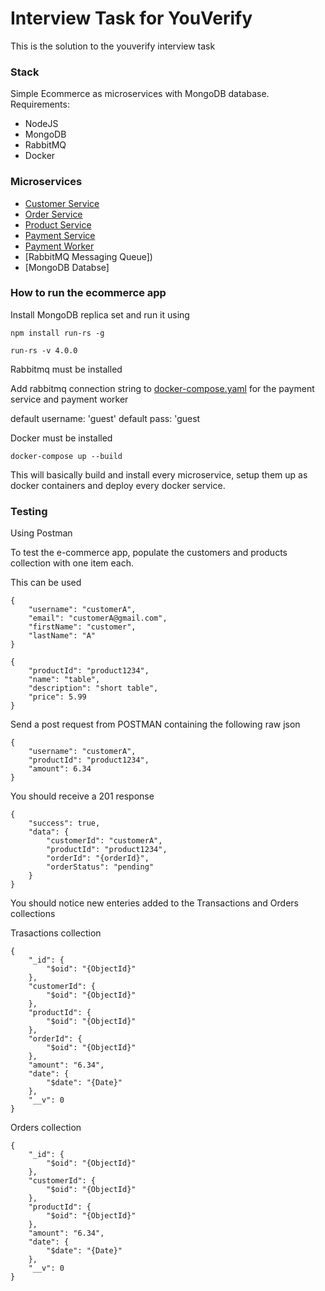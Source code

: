# Interview Task for YouVerify

This is the solution to the youverify interview task

### Stack
Simple Ecommerce as microservices with MongoDB database.
Requirements:
- NodeJS
- MongoDB
- RabbitMQ
- Docker

### Microservices

- [Customer Service](./customer_service)
- [Order Service](./order_service)
- [Product Service](./product_service)
- [Payment Service](./payment_service)
- [Payment Worker](./payment_worker)
- [RabbitMQ Messaging Queue])
- [MongoDB Databse]

### How to run the ecommerce app


Install MongoDB replica set and run it using

```
npm install run-rs -g 
```
```
run-rs -v 4.0.0
```


Rabbitmq must be installed

Add rabbitmq connection string to [docker-compose.yaml](./docker-compose.yaml) for the payment service and payment worker

default username: 'guest'
default pass: 'guest


Docker must be installed

```
docker-compose up --build
```

This will basically build and install every microservice, setup them up as docker containers and deploy every docker service.


### Testing

Using Postman

To test the e-commerce app, populate the customers and products collection with one item each.

This can be used

```
{
    "username": "customerA",
    "email": "customerA@gmail.com",
    "firstName": "customer",
    "lastName": "A"
}
```

```
{
    "productId": "product1234",
    "name": "table",
    "description": "short table",
    "price": 5.99
}
```

Send a post request from POSTMAN containing the following raw json
```
{
    "username": "customerA",
    "productId": "product1234",
    "amount": 6.34
}
```

You should receive a 201 response
```
{
    "success": true,
    "data": {
        "customerId": "customerA",
        "productId": "product1234",
        "orderId": "{orderId}",
        "orderStatus": "pending"
    }
}
```

You should notice new enteries added to the Transactions and Orders collections

Trasactions collection
```
{
    "_id": {
        "$oid": "{ObjectId}"
    },
    "customerId": {
        "$oid": "{ObjectId}"
    },
    "productId": {
        "$oid": "{ObjectId}"
    },
    "orderId": {
        "$oid": "{ObjectId}"
    },
    "amount": "6.34",
    "date": {
        "$date": "{Date}"
    },
    "__v": 0
}
```

Orders collection
```
{
    "_id": {
        "$oid": "{ObjectId}"
    },
    "customerId": {
        "$oid": "{ObjectId}"
    },
    "productId": {
        "$oid": "{ObjectId}"
    },
    "amount": "6.34",
    "date": {
        "$date": "{Date}"
    },
    "__v": 0
}
```


